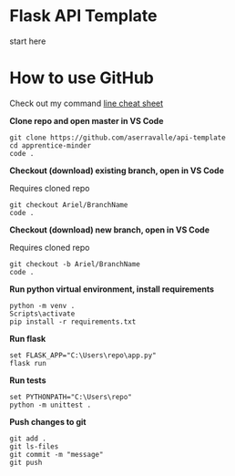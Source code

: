 # Flask API Template
start here

# How to use GitHub
Check out my command [line cheat sheet](https://github.com/aserravalle/command-line-cheat-sheet/blob/main/README.md)

**Clone repo and open master in VS Code**
```
git clone https://github.com/aserravalle/api-template
cd apprentice-minder
code .
```
**Checkout (download) existing branch, open in VS Code**

Requires cloned repo
```
git checkout Ariel/BranchName
code .
```
**Checkout (download) new branch, open in VS Code**

Requires cloned repo
```
git checkout -b Ariel/BranchName
code .
```
**Run python virtual environment, install requirements**
```
python -m venv .
Scripts\activate
pip install -r requirements.txt
```
**Run flask**
```
set FLASK_APP="C:\Users\repo\app.py"
flask run
```
**Run tests**
```
set PYTHONPATH="C:\Users\repo"
python -m unittest .
```
**Push changes to git**
```
git add .
git ls-files
git commit -m "message"
git push
```
